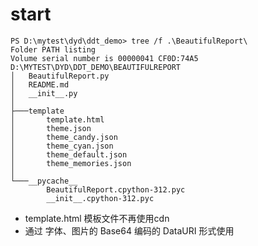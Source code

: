 # start
```shell
PS D:\mytest\dyd\ddt_demo> tree /f .\BeautifulReport\
Folder PATH listing
Volume serial number is 00000041 CF0D:74A5
D:\MYTEST\DYD\DDT_DEMO\BEAUTIFULREPORT
│   BeautifulReport.py
│   README.md
│   __init__.py
│
├───template
│       template.html
│       theme.json
│       theme_candy.json
│       theme_cyan.json
│       theme_default.json
│       theme_memories.json
│
└───__pycache__
        BeautifulReport.cpython-312.pyc
        __init__.cpython-312.pyc

```
* template.html 模板文件不再使用cdn
* 通过 字体、图片的 Base64 编码的 DataURI 形式使用